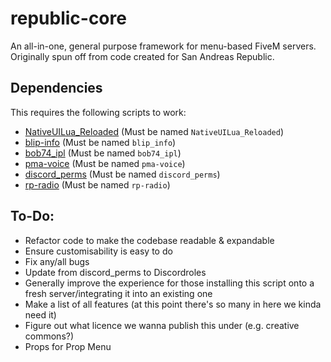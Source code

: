 # republic-core
An all-in-one, general purpose framework for menu-based FiveM servers. Originally spun off from code created for San Andreas Republic.

## Dependencies
This requires the following scripts to work:
- [NativeUILua_Reloaded](https://github.com/sdiaz/NativeUILua_Reloaded) (Must be named `NativeUILua_Reloaded`)
- [blip-info](https://github.com/glitchdetector/fivem-blip-info) (Must be named `blip_info`)
- [bob74_ipl](https://github.com/Bob74/bob74_ipl) (Must be named `bob74_ipl`)
- [pma-voice](https://github.com/AvarianKnight/pma-voice) (Must be named `pma-voice`)
- [discord_perms](https://github.com/logan-mcgee/discord_perms) (Must be named `discord_perms`)
- [rp-radio](https://github.com/AvarianKnight/rp-radio) (Must be named `rp-radio`)

## To-Do:
- Refactor code to make the codebase readable & expandable
- Ensure customisability is easy to do
- Fix any/all bugs
- Update from discord_perms to Discordroles
- Generally improve the experience for those installing this script onto a fresh server/integrating it into an existing one
- Make a list of all features (at this point there's so many in here we kinda need it)
- Figure out what licence we wanna publish this under (e.g. creative commons?)
- Props for Prop Menu